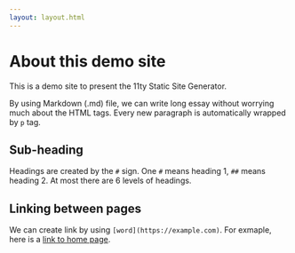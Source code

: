 ```yaml
---
layout: layout.html
---
```


# About this demo site

This is a demo site to present the 11ty Static Site Generator.

By using Markdown (.md) file, we can write long essay without worrying much about the HTML tags. Every new paragraph is automatically wrapped by `p` tag.

## Sub-heading

Headings are created by the `#` sign. One `#` means heading 1, `##` means heading 2. At most there are 6 levels of headings.

## Linking between pages

We can create link by using `[word](https://example.com)`. For exmaple, here is a [link to home page](/index.html).

